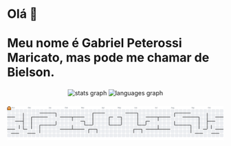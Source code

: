 <h1>Olá 👋 
<br><br>Meu nome é Gabriel Peterossi Maricato, mas pode me chamar de Bielson.</h1>

###

<div align="center">
  <img src="https://github-readme-stats.vercel.app/api?username=gabrielpmaricato&hide_title=false&hide_rank=false&show_icons=true&include_all_commits=true&count_private=true&disable_animations=false&theme=dracula&locale=en&hide_border=false&order=1" height="150" alt="stats graph"  />
  <img src="https://github-readme-stats.vercel.app/api/top-langs?username=gabrielpmaricato&locale=en&hide_title=false&layout=compact&card_width=320&langs_count=5&theme=dracula&hide_border=false&order=2" height="150" alt="languages graph"  />
</div>

###

<picture>
  <source media="(prefers-color-scheme: dark)" srcset="https://raw.githubusercontent.com/gabrielpmaricato/gabrielpmaricato/output/pacman-contribution-graph-dark.svg">
  <source media="(prefers-color-scheme: light)" srcset="https://raw.githubusercontent.com/gabrielpmaricato/gabrielpmaricato/output/pacman-contribution-graph.svg">
  <img alt="pacman contribution graph" src="https://raw.githubusercontent.com/gabrielpmaricato/gabrielpmaricato/output/pacman-contribution-graph.svg">
</picture>

###
